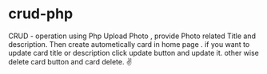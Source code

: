# crud-php
CRUD - operation using Php
Upload Photo , provide Photo related Title and description.
Then create autometically card in home page .
if you want to update card title or description click update button and update it.
other wise delete card button and card delete.
✌


<!-- visit my website https://suvenducmsa.000webhostapp.com/crud_php/ -->

